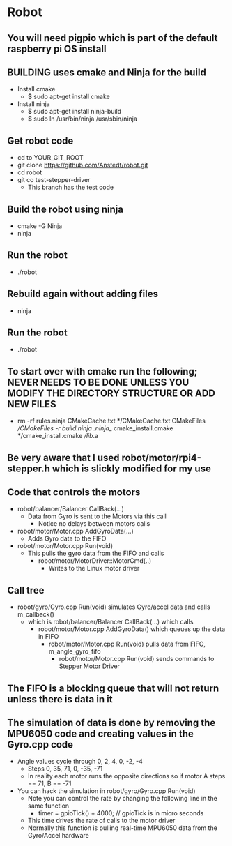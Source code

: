 # Robot

## You will need pigpio which is part of the default raspberry pi OS install

## BUILDING uses cmake and Ninja for the build
- Install cmake
  - $ sudo apt-get install cmake
- Install ninja
  - $ sudo apt-get install ninja-build
  - $ sudo ln /usr/bin/ninja /usr/sbin/ninja

## Get robot code
- cd to YOUR_GIT_ROOT
- git clone https://github.com/Anstedt/robot.git
- cd robot
- git co test-stepper-driver
  - This branch has the test code
  
## Build the robot using ninja  
- cmake -G Ninja
- ninja
## Run the robot
- ./robot

## Rebuild again without adding files
- ninja
## Run the robot
- ./robot

## To start over with cmake run the following; NEVER NEEDS TO BE DONE UNLESS YOU MODIFY THE DIRECTORY STRUCTURE OR ADD NEW FILES
  - rm -rf rules.ninja CMakeCache.txt */CMakeCache.txt CMakeFiles */CMakeFiles -r build.ninja .ninja_* cmake_install.cmake */cmake_install.cmake */lib*.a

## Be very aware that I used robot/motor/rpi4-stepper.h which is slickly modified for my use

## Code that controls the motors
- robot/balancer/Balancer CallBack(...)
  - Data from Gyro is sent to the Motors via this call
    - Notice no delays between motors calls
- robot/motor/Motor.cpp AddGyroData(...)
  - Adds Gyro data to the FIFO
- robot/motor/Motor.cpp Run(void)
  - This pulls the gyro data from the FIFO and calls
    - robot/motor/MotorDriver::MotorCmd(..)
      - Writes to the Linux motor driver

## Call tree
- robot/gyro/Gyro.cpp Run(void) simulates Gyro/accel data and calls m_callback()
  - which is robot/balancer/Balancer CallBack(...) which calls
    - robot/motor/Motor.cpp AddGyroData() which queues up the data in FIFO
      - robot/motor/Motor.cpp Run(void) pulls data from FIFO, m_angle_gyro_fifo
        - robot/motor/Motor.cpp Run(void) sends commands to Stepper Motor Driver

## The FIFO is a blocking queue that will not return unless there is data in it

## The simulation of data is done by removing the MPU6050 code and creating values in the Gyro.cpp code
- Angle values cycle through 0, 2, 4, 0, -2, -4
  - Steps 0, 35, 71, 0, -35, -71
  - In reality each motor runs the opposite directions so if motor A steps == 71, B == -71
- You can hack the simulation in robot/gyro/Gyro.cpp Run(void)
  - Note you can control the rate by changing the following line in the same function
    - timer = gpioTick() + 4000; // gpioTick is in micro seconds
  - This time drives the rate of calls to the motor driver
  - Normally this function is pulling real-time MPU6050 data from the Gyro/Accel hardware
